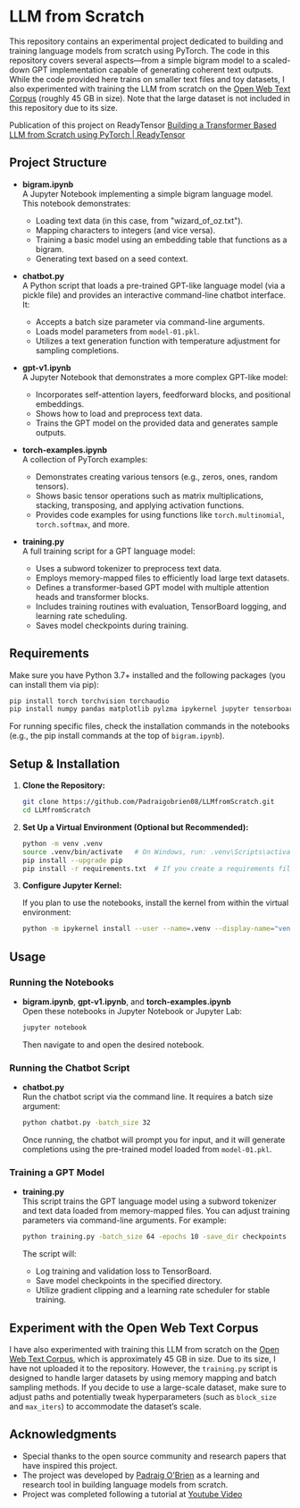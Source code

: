 # LLM from Scratch

This repository contains an experimental project dedicated to building and training language models from scratch using PyTorch. The code in this repository covers several aspects—from a simple bigram model to a scaled-down GPT implementation capable of generating coherent text outputs. While the code provided here trains on smaller text files and toy datasets, I also experimented with training the LLM from scratch on the [Open Web Text Corpus](https://blog.openai.com/better-language-models/) (roughly 45 GB in size). Note that the large dataset is not included in this repository due to its size.

Publication of this project on ReadyTensor [Building a Transformer Based LLM from Scratch using PyTorch | ReadyTensor](https://app.readytensor.ai/publications/building-a-transformer-based-llm-from-scratch-using-pytorch-HMEzasyetWey)

## Project Structure

- **bigram.ipynb**  
  A Jupyter Notebook implementing a simple bigram language model. This notebook demonstrates:
  - Loading text data (in this case, from "wizard_of_oz.txt").
  - Mapping characters to integers (and vice versa).
  - Training a basic model using an embedding table that functions as a bigram.
  - Generating text based on a seed context.

- **chatbot.py**  
  A Python script that loads a pre-trained GPT-like language model (via a pickle file) and provides an interactive command-line chatbot interface. It:
  - Accepts a batch size parameter via command-line arguments.
  - Loads model parameters from `model-01.pkl`.
  - Utilizes a text generation function with temperature adjustment for sampling completions.

- **gpt-v1.ipynb**  
  A Jupyter Notebook that demonstrates a more complex GPT-like model:
  - Incorporates self-attention layers, feedforward blocks, and positional embeddings.
  - Shows how to load and preprocess text data.
  - Trains the GPT model on the provided data and generates sample outputs.
  
- **torch-examples.ipynb**  
  A collection of PyTorch examples:
  - Demonstrates creating various tensors (e.g., zeros, ones, random tensors).
  - Shows basic tensor operations such as matrix multiplications, stacking, transposing, and applying activation functions.
  - Provides code examples for using functions like `torch.multinomial`, `torch.softmax`, and more.
  
- **training.py**  
  A full training script for a GPT language model:
  - Uses a subword tokenizer to preprocess text data.
  - Employs memory-mapped files to efficiently load large text datasets.
  - Defines a transformer-based GPT model with multiple attention heads and transformer blocks.
  - Includes training routines with evaluation, TensorBoard logging, and learning rate scheduling.
  - Saves model checkpoints during training.

## Requirements

Make sure you have Python 3.7+ installed and the following packages (you can install them via pip):

```bash
pip install torch torchvision torchaudio
pip install numpy pandas matplotlib pylzma ipykernel jupyter tensorboard tokenizers
```

For running specific files, check the installation commands in the notebooks (e.g., the pip install commands at the top of `bigram.ipynb`).

## Setup & Installation

1. **Clone the Repository:**

   ```bash
   git clone https://github.com/Padraigobrien08/LLMfromScratch.git
   cd LLMfromScratch
   ```

2. **Set Up a Virtual Environment (Optional but Recommended):**

   ```bash
   python -m venv .venv
   source .venv/bin/activate   # On Windows, run: .venv\Scripts\activate
   pip install --upgrade pip
   pip install -r requirements.txt  # If you create a requirements file listing the above packages
   ```

3. **Configure Jupyter Kernel:**

   If you plan to use the notebooks, install the kernel from within the virtual environment:

   ```bash
   python -m ipykernel install --user --name=.venv --display-name="venv-gpt"
   ```

## Usage

### Running the Notebooks

- **bigram.ipynb**, **gpt-v1.ipynb**, and **torch-examples.ipynb**  
  Open these notebooks in Jupyter Notebook or Jupyter Lab:

  ```bash
  jupyter notebook
  ```

  Then navigate to and open the desired notebook.

### Running the Chatbot Script

- **chatbot.py**  
  Run the chatbot script via the command line. It requires a batch size argument:

  ```bash
  python chatbot.py -batch_size 32
  ```

  Once running, the chatbot will prompt you for input, and it will generate completions using the pre-trained model loaded from `model-01.pkl`.

### Training a GPT Model

- **training.py**  
  This script trains the GPT language model using a subword tokenizer and text data loaded from memory-mapped files. You can adjust training parameters via command-line arguments. For example:

  ```bash
  python training.py -batch_size 64 -epochs 10 -save_dir checkpoints
  ```

  The script will:
  - Log training and validation loss to TensorBoard.
  - Save model checkpoints in the specified directory.
  - Utilize gradient clipping and a learning rate scheduler for stable training.

## Experiment with the Open Web Text Corpus

I have also experimented with training this LLM from scratch on the [Open Web Text Corpus](https://openwebtext.com/), which is approximately 45 GB in size. Due to its size, I have not uploaded it to the repository. However, the `training.py` script is designed to handle larger datasets by using memory mapping and batch sampling methods. If you decide to use a large-scale dataset, make sure to adjust paths and potentially tweak hyperparameters (such as `block_size` and `max_iters`) to accommodate the dataset’s scale.

## Acknowledgments

- Special thanks to the open source community and research papers that have inspired this project.
- The project was developed by [Padraig O'Brien](https://github.com/Padraigobrien08) as a learning and research tool in building language models from scratch.
- Project was completed following a tutorial at [Youtube Video](https://youtu.be/UU1WVnMk4E8?si=7SPWXPRwDNepAqKF)
